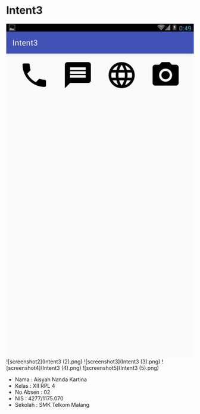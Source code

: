# Intent3

![screenshot](Intent3.png)
![screenshot2](Intent3 (2).png)
![screenshot3](Intent3 (3).png)
![screenshot4](Intent3 (4).png)
![screenshot5](Intent3 (5).png)

* Nama      : Aisyah Nanda Kartina
* Kelas     : XII RPL 4
* No.Absen  : 02
* NIS       : 4277/1175.070
* Sekolah   : SMK Telkom Malang
